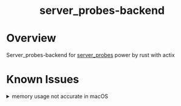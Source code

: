 <center>
    <h1>server_probes-backend</h1>
</center>

# Overview
Server_probes-backend for [server_probes](https://github.com/ZingerLittleBee/server_probes) power by rust with actix

# Known Issues

<details>
<summary>memory usage not accurate in macOS</summary>
can use `systemstat.memory()` to replace
</details>